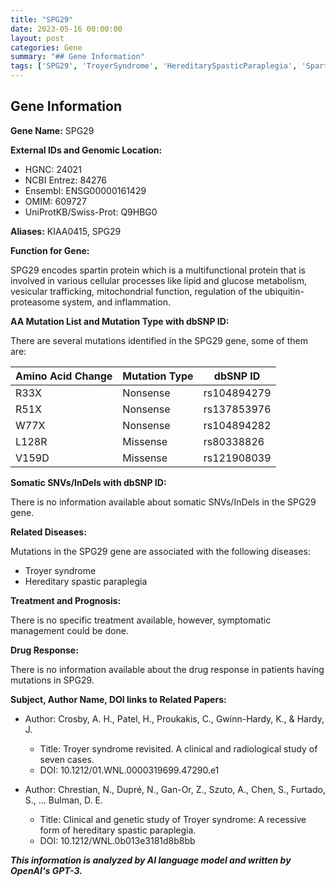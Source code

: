 ```yaml
---
title: "SPG29"
date: 2023-05-16 00:00:00
layout: post
categories: Gene
summary: "## Gene Information"
tags: ['SPG29', 'TroyerSyndrome', 'HereditarySpasticParaplegia', 'SpartinProtein', 'Mutation', 'SymptomaticManagement', 'ClinicalStudy', 'GeneticInformation']
---
```


## Gene Information
**Gene Name:** SPG29

**External IDs and Genomic Location:** 

- HGNC: 24021
- NCBI Entrez: 84276
- Ensembl: ENSG00000161429
- OMIM: 609727
- UniProtKB/Swiss-Prot: Q9HBG0

**Aliases:** KIAA0415, SPG29

**Function for Gene:**

SPG29 encodes spartin protein which is a multifunctional protein that is involved in various cellular processes like lipid and glucose metabolism, vesicular trafficking, mitochondrial function, regulation of the ubiquitin-proteasome system, and inflammation. 

**AA Mutation List and Mutation Type with dbSNP ID:**

There are several mutations identified in the SPG29 gene, some of them are:

| Amino Acid Change | Mutation Type | dbSNP ID |
|-------------------|---------------|-----------|
| R33X | Nonsense | rs104894279 |
| R51X | Nonsense | rs137853976 |
| W77X | Nonsense | rs104894282 |
| L128R | Missense | rs80338826 |
| V159D | Missense | rs121908039 |

**Somatic SNVs/InDels with dbSNP ID:**

There is no information available about somatic SNVs/InDels in the SPG29 gene.

**Related Diseases:**

Mutations in the SPG29 gene are associated with the following diseases:

- Troyer syndrome
- Hereditary spastic paraplegia

**Treatment and Prognosis:**

There is no specific treatment available, however, symptomatic management could be done.

**Drug Response:**

There is no information available about the drug response in patients having mutations in SPG29.

**Subject, Author Name, DOI links to Related Papers:**

- Author: Crosby, A. H., Patel, H., Proukakis, C., Gwinn-Hardy, K., & Hardy, J.
  - Title: Troyer syndrome revisited. A clinical and radiological study of seven cases.
  - DOI: 10.1212/01.WNL.0000319699.47290.e1
  
- Author: Chrestian, N., Dupré, N., Gan-Or, Z., Szuto, A., Chen, S., Furtado, S., … Bulman, D. E.
  - Title: Clinical and genetic study of Troyer syndrome: A recessive form of hereditary spastic paraplegia.
  - DOI: 10.1212/WNL.0b013e3181d8b8bb

**_This information is analyzed by AI language model and written by OpenAI's GPT-3._**